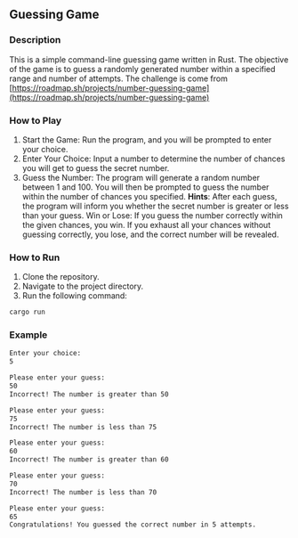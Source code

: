 ## Guessing Game

### Description
This is a simple command-line guessing game written in Rust. The objective of the game is to guess a randomly generated number within a specified range and number of attempts. The challenge is come from [https://roadmap.sh/projects/number-guessing-game](https://roadmap.sh/projects/number-guessing-game)

### How to Play
1. Start the Game: Run the program, and you will be prompted to enter your choice.
2. Enter Your Choice: Input a number to determine the number of chances you will get to guess the secret number.
3. Guess the Number: The program will generate a random number between 1 and 100. You will then be prompted to guess the number within the number of chances you specified.
**Hints**: After each guess, the program will inform you whether the secret number is greater or less than your guess.
Win or Lose: If you guess the number correctly within the given chances, you win. If you exhaust all your chances without guessing correctly, you lose, and the correct number will be revealed.

### How to Run
1. Clone the repository.
2. Navigate to the project directory.
3. Run the following command:
```sh
cargo run
```

### Example
```sh
Enter your choice: 
5

Please enter your guess: 
50
Incorrect! The number is greater than 50

Please enter your guess: 
75
Incorrect! The number is less than 75

Please enter your guess: 
60
Incorrect! The number is greater than 60

Please enter your guess: 
70
Incorrect! The number is less than 70

Please enter your guess: 
65
Congratulations! You guessed the correct number in 5 attempts.
```